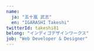 ```yaml
---
name:
  ja: "五十嵐 武志"
  en: "IGARASHI Takeshi"
twitterId: takeshi81
belong: "インディゴデザインワークス"
job: "Web Developer & Designer"
---
```

